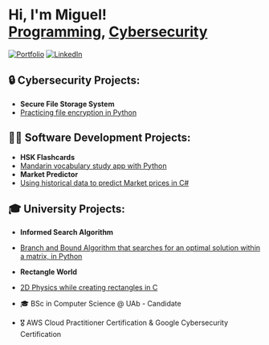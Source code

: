 <h1>Hi, I'm Miguel! <br/><a href="https://github.com/migueldiascoelho">Programming</a>, <a href="https://www.linkedin.com/in/migueldiascoelho/">Cybersecurity</a></h1>

[![Portfolio](https://img.shields.io/badge/Portfolio-4285F4?style=for-the-badge&logo=googlechrome&logoColor=white)](https://migueldiascoelho.github.io/portfolio)
[![LinkedIn](https://img.shields.io/badge/LinkedIn-0077B5?style=for-the-badge&logo=linkedin&logoColor=white)](https://www.linkedin.com/in/miguel-dias-coelho-b725562b0/)

<h2>🔒 Cybersecurity Projects:</h2>

  - <b>Secure File Storage System</b>
  - [Practicing file encryption in Python]([https://github.com/migueldiascoelho/SecureFolder)

<h2>👨‍💻 Software Development Projects:</h2>

  - <b>HSK Flashcards</b>
  - [Mandarin vocabulary study app with Python](https://github.com/migueldiascoelho/HSKFlashcards)
  - <b>Market Predictor</b>
  - [Using historical data to predict Market prices in C#](https://github.com/migueldiascoelho/MarketPredictor)

<h2>🎓 University Projects:</h2>

  - <b>Informed Search Algorithm</b>
  - [Branch and Bound Algorithm that searches for an optimal solution within a matrix, in Python](https://github.com/migueldiascoelho/BranchAndBound)
  - <b>Rectangle World</b>
  - [2D Physics while creating rectangles in C](https://github.com/migueldiascoelho/RectangleWorld)


 - 🎓 BSc in Computer Science @ UAb - Candidate
 - 🎖️ AWS Cloud Practitioner Certification & Google Cybersecurity Certification




